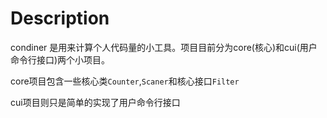 # Description

condiner 是用来计算个人代码量的小工具。项目目前分为core(核心)和cui(用户命令行接口)两个小项目。

core项目包含一些核心类```Counter```,```Scaner```和核心接口```Filter```

cui项目则只是简单的实现了用户命令行接口
